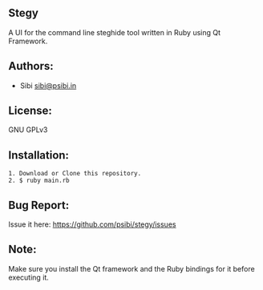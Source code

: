 Stegy
------

A UI for the command line steghide tool written in Ruby using Qt Framework.

Authors:
--------

* Sibi <sibi@psibi.in>

License:
--------
GNU GPLv3

Installation:
--------------

	1. Download or Clone this repository.
	2. $ ruby main.rb

Bug Report:
-----------
Issue it here: https://github.com/psibi/stegy/issues

Note:
------
Make sure you install the Qt framework and the Ruby bindings for it before executing it.
